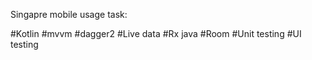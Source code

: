 Singapre mobile usage task: 

#Kotlin 
#mvvm
#dagger2
#Live data
#Rx java
#Room
#Unit testing 
#UI testing
